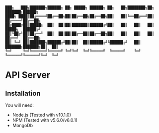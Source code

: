     ███╗   ███╗███████╗██████╗ ██╗ █████╗ ██████╗ ██╗   ██╗████████╗██╗     ███████╗██████╗ 
    ████╗ ████║██╔════╝██╔══██╗██║██╔══██╗██╔══██╗██║   ██║╚══██╔══╝██║     ██╔════╝██╔══██╗
    ██╔████╔██║█████╗  ██║  ██║██║███████║██████╔╝██║   ██║   ██║   ██║     █████╗  ██████╔╝
    ██║╚██╔╝██║██╔══╝  ██║  ██║██║██╔══██║██╔══██╗██║   ██║   ██║   ██║     ██╔══╝  ██╔══██╗
    ██║ ╚═╝ ██║███████╗██████╔╝██║██║  ██║██████╔╝╚██████╔╝   ██║   ███████╗███████╗██║  ██║
    ╚═╝     ╚═╝╚══════╝╚═════╝ ╚═╝╚═╝  ╚═╝╚═════╝  ╚═════╝    ╚═╝   ╚══════╝╚══════╝╚═╝  ╚═╝

# API Server

## Installation

You will need:
 - Node.js (Tested with v10.1.0)
 - NPM (Tested with v5.6.0/v6.0.1)
 - MongoDb




